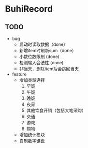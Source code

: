 # BuhiRecord
## TODO
- bug
    - 启动时读取数据（done）
    - 新增item时刷新sum（done）
    - 小数位数限制 (done)
    - 检测输入合法性 (done)
    - 非当天，删除item后会跳回当天
- feature
    - 增加类型选择
        1. 早饭
        2. 午饭
        3. 晚饭
        4. 夜宵
        5. 其他饮食开销（包括大笔采购）
        6. 交通
        7. 游戏
        8. 购物
    - 增加统计模块
    - 自制数字键盘

